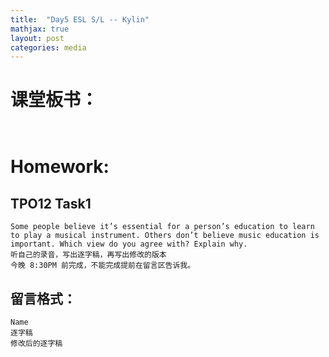 ```yaml
---
title:  "Day5 ESL S/L -- Kylin"
mathjax: true
layout: post
categories: media
---
```


# 课堂板书：

```


```
# Homework:
## TPO12 Task1
```
Some people believe it’s essential for a person’s education to learn to play a musical instrument. Others don’t believe music education is important. Which view do you agree with? Explain why.
听自己的录音，写出逐字稿，再写出修改的版本
今晚 8:30PM 前完成，不能完成提前在留言区告诉我。
```
## 留言格式：
```Name ``` <br>
```逐字稿``` <br>
```修改后的逐字稿```
